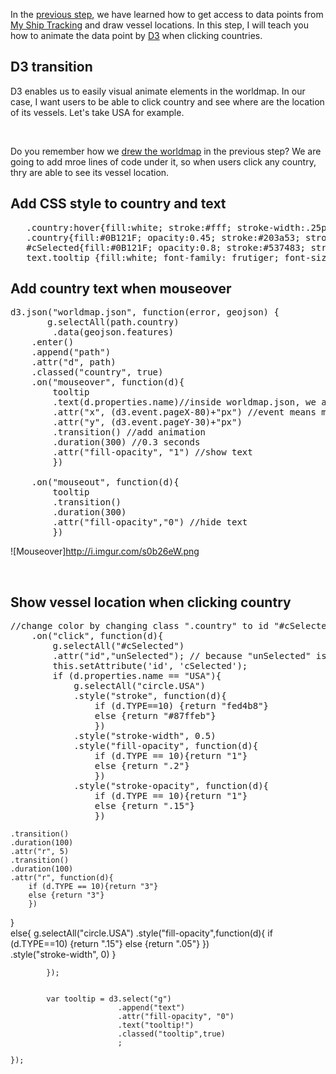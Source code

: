 In the [previous step](Access_data), we have learned how to get access to data points from [My Ship Tracking](http://www.myshiptracking.com/) and draw vessel locations. In this step, I will teach you how to animate the data point by [D3](https://d3js.org) when clicking countries.

## D3 transition
D3 enables us to easily visual animate elements in the worldmap. In our case, I want users to be able to click country and see where are the location of its vessels. Let's take USA for example.

<br />

Do you remember how we [drew the worldmap](https://github.com/darrenyang0116/Global-fishing-vessel-watch/blob/master/Create_map/D3.md) in the previous step? We are going to add mroe lines of code under it, so when users click any country, thry are able to see its vessel location.

## Add CSS style to country and text
<pre>
   .country:hover{fill:white; stroke:#fff; stroke-width:.25px; opacity:.2;}
   .country{fill:#0B121F; opacity:0.45; stroke:#203a53; stroke-width:1.5px;}
   #cSelected{fill:#0B121F; opacity:0.8; stroke:#537483; stroke-width:2px;}
   text.tooltip {fill:white; font-family: frutiger; font-size: 12px;}  
</pre>

## Add country text when mouseover
<pre>
d3.json("worldmap.json", function(error, geojson) {
       g.selectAll(path.country)
        .data(geojson.features)
	.enter()
	.append("path")
	.attr("d", path)
	.classed("country", true)
	.on("mouseover", function(d){
		tooltip
		.text(d.properties.name)//inside worldmap.json, we are looking for country name	
		.attr("x", (d3.event.pageX-80)+"px") //event means mouse event, px is pixel
		.attr("y", (d3.event.pageY-30)+"px")
		.transition() //add animation
		.duration(300) //0.3 seconds
		.attr("fill-opacity", "1") //show text
		})

	.on("mouseout", function(d){
		tooltip
		.transition()
		.duration(300)
		.attr("fill-opacity","0") //hide text
		})
</pre>

![Mouseover]http://i.imgur.com/s0b26eW.png

<br />

## Show vessel location when clicking country
<pre>
//change color by changing class ".country" to id "#cSelected" when click
	.on("click", function(d){
		g.selectAll("#cSelected")
		.attr("id","unSelected"); // because "unSelected" is not defined, so it will go back to default class "country"
		this.setAttribute('id', 'cSelected');
		if (d.properties.name == "USA"){
			g.selectAll("circle.USA")
			.style("stroke", function(d){
				if (d.TYPE==10) {return "fed4b8"} 
				else {return "#87ffeb"}
				})
			.style("stroke-width", 0.5)
			.style("fill-opacity", function(d){
				if (d.TYPE == 10){return "1"} 
				else {return ".2"}
				})
			.style("stroke-opacity", function(d){
				if (d.TYPE == 10){return "1"} 
				else {return ".15"}
				})
</pre>
	.transition()
	.duration(100)
	.attr("r", 5)
	.transition()
	.duration(100)
	.attr("r", function(d){
		if (d.TYPE == 10){return "3"} 
		else {return "3"}
		})
}      		
else{
	g.selectAll("circle.USA")
	.style("fill-opacity",function(d){
		if (d.TYPE==10) {return ".15"} 
		else {return ".05"}
		})	 
	.style("stroke-width", 0)
}

            });


			var tooltip = d3.select("g")
							.append("text")
							.attr("fill-opacity", "0")
							.text("tooltip!")
							.classed("tooltip",true)
							;

	});
	
</pre>

